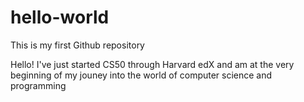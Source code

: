 # hello-world
This is my first Github repository

Hello! I've just started CS50 through Harvard edX and am at the very beginning of my jouney into the world of computer science and programming
